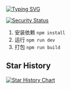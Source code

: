[![Typing SVG](https://readme-typing-svg.demolab.com?font=Fira+Code&pause=1000&random=false&width=435&lines=%E5%9F%BA%E4%BA%8Evue3%2Belement-ui%E7%9A%84%E5%90%8E%E5%8F%B0%E7%AE%A1%E7%90%86%E7%B3%BB%E7%BB%9F%F0%9F%92%BB;%E8%A7%89%E5%BE%97%E4%B8%8D%E9%94%99%E7%9A%84%E8%AF%9D%E5%8F%AF%E4%BB%A5%E7%82%B9%E4%B8%AAstar%E2%AD%90;Thank+you%EF%BC%81%F0%9F%92%95)](https://git.io/typing-svg)

[![Security Status](https://www.murphysec.com/platform3/v31/badge/1671852797116628992.svg)](https://www.murphysec.com/console/report/1671848506901479424/1671852797116628992)
1. 安装依赖 `npm install` 
2. 运行 `npm run dev`
3. 打包 `npm run build`

## Star History

[![Star History Chart](https://api.star-history.com/svg?repos=1411430556/vue3-shopadmin&type=Date)](https://star-history.com/#1411430556/vue3-shopadmin&Date)
